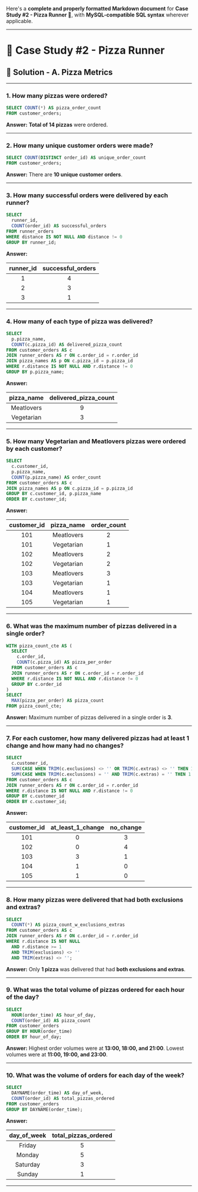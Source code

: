 Here's a **complete and properly formatted Markdown document** for **Case Study #2 - Pizza Runner 🍕**, with **MySQL-compatible SQL syntax** wherever applicable.

---

# 🍕 Case Study #2 - Pizza Runner

## 🍝 Solution - A. Pizza Metrics

---

### 1. How many pizzas were ordered?

```sql
SELECT COUNT(*) AS pizza_order_count
FROM customer_orders;
```

**Answer:**
**Total of 14 pizzas** were ordered.

---

### 2. How many unique customer orders were made?

```sql
SELECT COUNT(DISTINCT order_id) AS unique_order_count
FROM customer_orders;
```

**Answer:**
There are **10 unique customer orders**.

---

### 3. How many successful orders were delivered by each runner?

```sql
SELECT 
  runner_id, 
  COUNT(order_id) AS successful_orders
FROM runner_orders
WHERE distance IS NOT NULL AND distance != 0
GROUP BY runner_id;
```

**Answer:**

| runner\_id | successful\_orders |
| :--------: | :----------------: |
|      1     |          4         |
|      2     |          3         |
|      3     |          1         |

---

### 4. How many of each type of pizza was delivered?

```sql
SELECT 
  p.pizza_name, 
  COUNT(c.pizza_id) AS delivered_pizza_count
FROM customer_orders AS c
JOIN runner_orders AS r ON c.order_id = r.order_id
JOIN pizza_names AS p ON c.pizza_id = p.pizza_id
WHERE r.distance IS NOT NULL AND r.distance != 0
GROUP BY p.pizza_name;
```

**Answer:**

| pizza\_name | delivered\_pizza\_count |
| :---------: | :---------------------: |
|  Meatlovers |            9            |
|  Vegetarian |            3            |

---

### 5. How many Vegetarian and Meatlovers pizzas were ordered by each customer?

```sql
SELECT 
  c.customer_id, 
  p.pizza_name, 
  COUNT(p.pizza_name) AS order_count
FROM customer_orders AS c
JOIN pizza_names AS p ON c.pizza_id = p.pizza_id
GROUP BY c.customer_id, p.pizza_name
ORDER BY c.customer_id;
```

**Answer:**

| customer\_id | pizza\_name | order\_count |
| :----------: | :---------: | :----------: |
|      101     |  Meatlovers |       2      |
|      101     |  Vegetarian |       1      |
|      102     |  Meatlovers |       2      |
|      102     |  Vegetarian |       2      |
|      103     |  Meatlovers |       3      |
|      103     |  Vegetarian |       1      |
|      104     |  Meatlovers |       1      |
|      105     |  Vegetarian |       1      |

---

### 6. What was the maximum number of pizzas delivered in a single order?

```sql
WITH pizza_count_cte AS (
  SELECT 
    c.order_id, 
    COUNT(c.pizza_id) AS pizza_per_order
  FROM customer_orders AS c
  JOIN runner_orders AS r ON c.order_id = r.order_id
  WHERE r.distance IS NOT NULL AND r.distance != 0
  GROUP BY c.order_id
)
SELECT 
  MAX(pizza_per_order) AS pizza_count
FROM pizza_count_cte;
```

**Answer:**
Maximum number of pizzas delivered in a single order is **3**.

---

### 7. For each customer, how many delivered pizzas had at least 1 change and how many had no changes?

```sql
SELECT 
  c.customer_id,
  SUM(CASE WHEN TRIM(c.exclusions) <> '' OR TRIM(c.extras) <> '' THEN 1 ELSE 0 END) AS at_least_1_change,
  SUM(CASE WHEN TRIM(c.exclusions) = '' AND TRIM(c.extras) = '' THEN 1 ELSE 0 END) AS no_change
FROM customer_orders AS c
JOIN runner_orders AS r ON c.order_id = r.order_id
WHERE r.distance IS NOT NULL AND r.distance != 0
GROUP BY c.customer_id
ORDER BY c.customer_id;
```

**Answer:**

| customer\_id | at\_least\_1\_change | no\_change |
| :----------: | :------------------: | :--------: |
|      101     |           0          |      3     |
|      102     |           0          |      4     |
|      103     |           3          |      1     |
|      104     |           1          |      0     |
|      105     |           1          |      0     |

---

### 8. How many pizzas were delivered that had both exclusions and extras?

```sql
SELECT  
  COUNT(*) AS pizza_count_w_exclusions_extras
FROM customer_orders AS c
JOIN runner_orders AS r ON c.order_id = r.order_id
WHERE r.distance IS NOT NULL 
  AND r.distance >= 1 
  AND TRIM(exclusions) <> '' 
  AND TRIM(extras) <> '';
```

**Answer:**
Only **1 pizza** was delivered that had **both exclusions and extras**.

---

### 9. What was the total volume of pizzas ordered for each hour of the day?

```sql
SELECT 
  HOUR(order_time) AS hour_of_day, 
  COUNT(order_id) AS pizza_count
FROM customer_orders
GROUP BY HOUR(order_time)
ORDER BY hour_of_day;
```

**Answer:**
Highest order volumes were at **13:00, 18:00, and 21:00**.
Lowest volumes were at **11:00, 19:00, and 23:00**.

---

### 10. What was the volume of orders for each day of the week?

```sql
SELECT 
  DAYNAME(order_time) AS day_of_week,
  COUNT(order_id) AS total_pizzas_ordered
FROM customer_orders
GROUP BY DAYNAME(order_time);
```

**Answer:**

| day\_of\_week | total\_pizzas\_ordered |
| :-----------: | :--------------------: |
|     Friday    |            5           |
|     Monday    |            5           |
|    Saturday   |            3           |
|     Sunday    |            1           |

---


